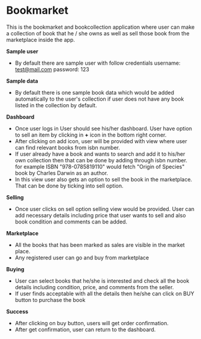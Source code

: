 # Bookmarket
This is the bookmarket and bookcollection application where user can make a collection of book that he / she owns as well as sell those book from the marketplace inside the app.

**Sample user**
- By default there are sample user with follow credentials 
username: test@mail.com
password: 123

**Sample data**
- By default there is one sample book data which would be added automatically to the user's collection if user does not have any book listed in the collection by default.

**Dashboard**
- Once user logs in User should see his/her dashboard. User have option to sell an item by clicking in **+** icon in the bottom right corner.
- After clicking on add icon, user will be provided with view where user can find relevant books from isbn number.
- If user already have a book and wants to search and add it to his/her own collection then that can be done by adding through isbn number. for example ISBN "978-0785819110" would fetch "Origin of Species" book by Charles Darwin as an author.
- In this view user also gets an option to sell the book in the marketplace. That can be done by ticking into sell option.

**Selling**
- Once user clicks on sell option selling view would be provided. User can add necessary details including price that user wants to sell and also book condition and comments can be added.


**Marketplace**
- All the books that has been marked as sales are visible in the market place.
- Any registered user can go and buy from marketplace

**Buying**
- User can select books that he/she is interested and check all the book details including condition, price, and comments from the seller.
- If user finds acceptable with all the details then he/she can click on BUY button to purchase the book

**Success**
- After clicking on buy button, users will get order confirmation.
- After get confirmation, user can return to the dashboard.




